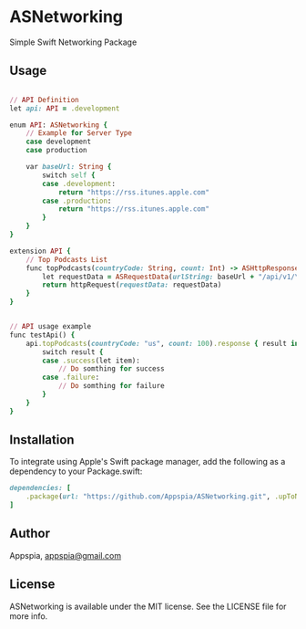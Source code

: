 # ASNetworking

Simple Swift Networking Package

## Usage
```ruby

// API Definition
let api: API = .development

enum API: ASNetworking {
	// Example for Server Type
	case development
	case production

	var baseUrl: String {
		switch self {
		case .development:
			return "https://rss.itunes.apple.com"
		case .production:
			return "https://rss.itunes.apple.com"
		}
	}
}

extension API {
	// Top Podcasts List 
	func topPodcasts(countryCode: String, count: Int) -> ASHttpResponse<Podcasts> {
		let requestData = ASRequestData(urlString: baseUrl + "/api/v1/\(countryCode)/podcasts/top-podcasts/all/\(count)/explicit.json", httpMethod: .get)
		return httpRequest(requestData: requestData)
	}
}


// API usage example
func testApi() {
	api.topPodcasts(countryCode: "us", count: 100).response { result in
		switch result {
		case .success(let item):
			// Do somthing for success
		case .failure:
			// Do somthing for failure
		}
	}
}

```

## Installation
To integrate using Apple's Swift package manager, add the following as a dependency to your Package.swift:

```ruby
dependencies: [
    .package(url: "https://github.com/Appspia/ASNetworking.git", .upToNextMinor(from: "1.0.0"))
]
```

## Author

Appspia, appspia@gmail.com

## License

ASNetworking is available under the MIT license. See the LICENSE file for more info.
